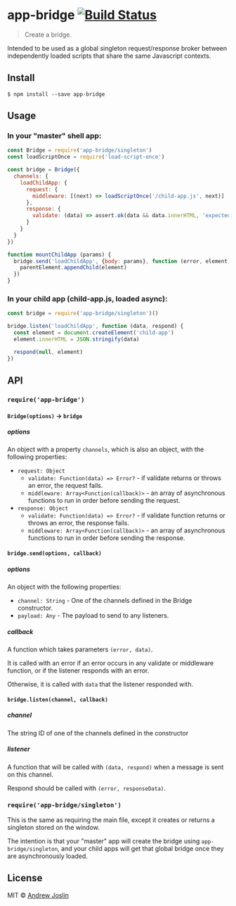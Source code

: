 # app-bridge [![Build Status](https://travis-ci.org/ajoslin/app-bridge.svg?branch=master)](https://travis-ci.org/ajoslin/app-bridge)

> Create a bridge.

Intended to be used as a global singleton request/response broker between independently loaded scripts that share the same Javascript contexts.

## Install

```
$ npm install --save app-bridge
```

## Usage

### In your "master" shell app:

```js
const Bridge = require('app-bridge/singleton')
const loadScriptOnce = require('load-script-once')

const bridge = Bridge({
  channels: {
    loadChildApp: {
      request: {
        middleware: [(next) => loadScriptOnce('/child-app.js', next)]
      },
      response: {
        validate: (data) => assert.ok(data && data.innerHTML, 'expected an element')
      }
    }
  }
})

function mountChildApp (params) {
  bridge.send('loadChildApp', {body: params}, function (error, element) {
    parentElement.appendChild(element)
  })
}
```

### In your child app (child-app.js, loaded async):

```js
const bridge = require('app-bridge/singleton')()

bridge.listen('loadChildApp', function (data, respond) {
  const element = document.createElement('child-app')
  element.innerHTML = JSON.stringify(data)

  respond(null, element)
})

```

## API

### `require('app-bridge')`

#### `Bridge(options)` -> `bridge`

##### options

An object with a property `channels`, which is also an object, with the following properties:

- `request: Object`
  - `validate: Function(data) => Error?` - if validate returns or throws an error, the request fails.
  - `middleware: Array<Function(callback)>` - an array of asynchronous functions to run in order before sending the request.
- `response: Object`
  - `validate: Function(data) => Error?` - if validate function returns or throws an error, the response fails.
  - `middleware: Array<Function(callback)>` - an array of asynchronous functions to run in order before sending the response.


#### `bridge.send(options, callback)`

##### options

An object with the following properties:

- `channel: String` - One of the channels defined in the Bridge constructor.
- `payload: Any` - The payload to send to any listeners.

##### callback

A function which takes parameters `(error, data)`.

It is called with an error if an error occurs in any validate or middleware function, or if the listener responds with an error.

Otherwise, it is called with `data` that the listener responded with.

#### `bridge.listen(channel, callback)`

##### channel

The string ID of one of the channels defined in the constructor

##### listener

A function that will be called with `(data, respond)` when a message is sent on this channel.

Respond should be called with `(error, responseData)`.

### `require('app-bridge/singleton')`

This is the same as requiring the main file, except it creates or returns a singleton stored on the window.

The intention is that your "master" app will create the bridge using `app-bridge/singleton`, and your child apps will get that global bridge once they are asynchronously loaded.

## License

MIT © [Andrew Joslin](http://ajoslin.com)

